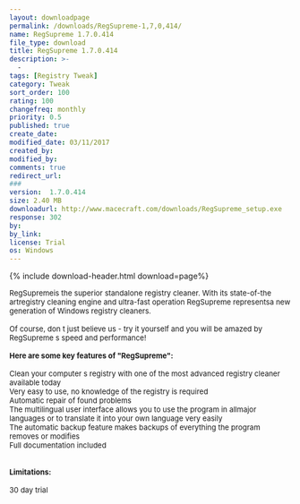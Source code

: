 ```yaml
---
layout: downloadpage
permalink: /downloads/RegSupreme-1,7,0,414/
name: RegSupreme 1.7.0.414
file_type: download
title: RegSupreme 1.7.0.414
description: >-
  -
tags: [Registry Tweak]
category: Tweak
sort_order: 100
rating: 100
changefreq: monthly
priority: 0.5
published: true
create_date: 
modified_date: 03/11/2017
created_by: 
modified_by: 
comments: true
redirect_url: 
### 
version:  1.7.0.414
size: 2.40 MB
downloadurl: http://www.macecraft.com/downloads/RegSupreme_setup.exe
response: 302
by: 
by_link: 
license: Trial 
os: Windows
---
```


{% include download-header.html download=page%}

<p style="fix-download-text !important">
<p><font size="2"><p>RegSupremeis the superior standalone registry cleaner. With its state-of-the artregistry cleaning engine and ultra-fast operation RegSupreme representsa new generation of Windows registry cleaners. <br />
<br />
Of course, don t just believe us - try it yourself and you will be amazed by RegSupreme s speed and performance!<br />
<br />
<span><strong>Here are some key features of "RegSupreme":</strong></span><br />
<br />
Clean your computer s registry with one of the most advanced registry cleaner available today <br />
Very easy to use, no knowledge of the registry is required <br />
Automatic repair of found problems <br />
The multilingual user interface allows you to use the program in allmajor languages or to translate it into your own language very easily <br />
The automatic backup feature makes backups of everything the program removes or modifies <br />
Full documentation included <br />
<br />
<br />
<span><strong>Limitations:</strong></span><br />
<br />
30 day trial</p></p></p>
